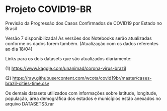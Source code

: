 # Projeto COVID19-BR
Previsão da Progressão dos Casos Confirmados de COVID19 por Estado no Brasil

Versão 7 disponibilizada!
As versões dos Notebooks serão atualizadas conforme os dados forem também. (Atualização com os dados referentes ao dia 18/04)

Links para os dois datasets que são atualizados diariamente:

(1) https://www.kaggle.com/unanimad/corona-virus-brazil

(2) https://raw.githubusercontent.com/wcota/covid19br/master/cases-brazil-cities-time.csv

Os demais datasets utilizados com informações sobre latitude, longitude, população, área demográfica dos estados e municípios estão anexados no arquivo DATASETS3.rar
